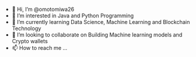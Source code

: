 - 👋 Hi, I’m @omotomiwa26
- 👀 I’m interested in Java and Python Programming
- 🌱 I’m currently learning Data Science, Machine Learning and Blockchain Technology
- 💞️ I’m looking to collaborate on Building Machine learning models and Crypto wallets
- 📫 How to reach me ...

<!---
omotomiwa26/omotomiwa26 is a ✨ special ✨ repository because its `README.md` (this file) appears on your GitHub profile.
You can click the Preview link to take a look at your changes.
--->
